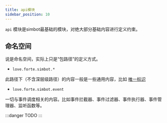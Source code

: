 ```yaml
---
title: api模块
sidebar_position: 10
---
```


`api` 模块是simbot最基础的模块，对绝大部分基础内容进行定义约束。

## 命名空间
说是命名空间，实际上只是“包路径”的定义方式。


- `love.forte.simbot.*`

此路径下（不含深层级路径）的内容一般是一些通用内容，比如 [唯一标识](../defition/ID.md)


- `love.forte.simbot.event`

一切与事件调度相关的内容。比如事件拦截器、事件过滤器、事件执行器、事件管理器、监听函数等。



:::danger
TODO
:::

